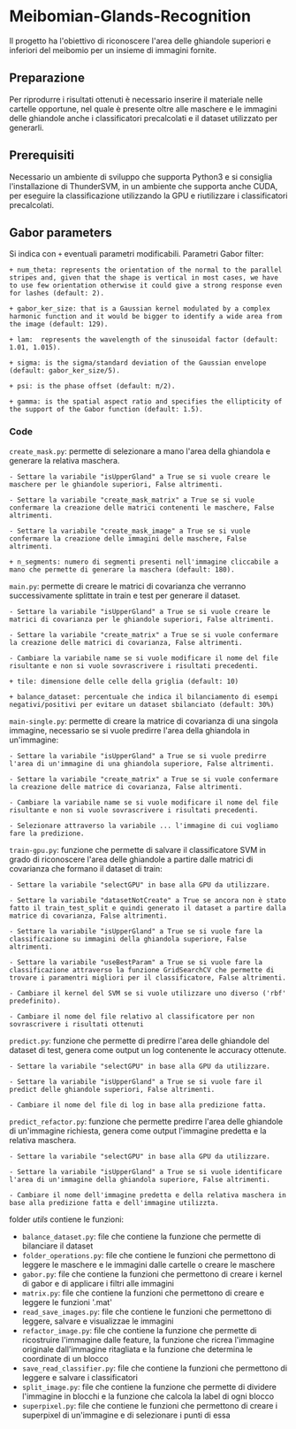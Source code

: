 # Meibomian-Glands-Recognition

Il progetto ha l'obiettivo di riconoscere l'area delle ghiandole superiori e inferiori del meibomio per un insieme di immagini fornite.

## Preparazione

Per riprodurre i risultati ottenuti è necessario inserire il materiale nelle cartelle opportune, nel quale è presente oltre alle maschere e le immagini delle ghiandole anche i classificatori precalcolati e il dataset utilizzato per generarli. 

## Prerequisiti

Necessario un ambiente di sviluppo che supporta Python3 e si consiglia l'installazione di ThunderSVM, in un ambiente che supporta anche CUDA, per eseguire la classificazione utilizzando la GPU e riutilizzare i classificatori precalcolati.
		
## Gabor parameters

Si indica con `+` eventuali parametri modificabili.
Parametri Gabor filter:

	+ num_theta: represents the orientation of the normal to the parallel stripes and, given that the shape is vertical in most cases, we have to use few orientation otherwise it could give a strong response even for lashes (default: 2).
	
	+ gabor_ker_size: that is a Gaussian kernel modulated by a complex harmonic function and it would be bigger to identify a wide area from the image (default: 129).
	
	+ lam:  represents the wavelength of the sinusoidal factor (default: 1.01, 1.015).
	
	+ sigma: is the sigma/standard deviation of the Gaussian envelope (default: gabor_ker_size/5).
	
	+ psi: is the phase offset (default: π/2).
	
	+ gamma: is the spatial aspect ratio and specifies the ellipticity of the support of the Gabor function (default: 1.5).


### Code

`create_mask.py`: permette di selezionare a mano l'area della ghiandola e generare la relativa maschera.
		 
	- Settare la variabile "isUpperGland" a True se si vuole creare le maschere per le ghiandole superiori, False altrimenti.
	
	- Settare la variabile "create_mask_matrix" a True se si vuole confermare la creazione delle matrici contenenti le maschere, False altrimenti.
	
	- Settare la variabile "create_mask_image" a True se si vuole confermare la creazione delle immagini delle maschere, False altrimenti.
	
	+ n_segments: numero di segmenti presenti nell'immagine cliccabile a mano che permette di generare la maschera (default: 180).

`main.py`: permette di creare le matrici di covarianza che verranno successivamente splittate in train e test per generare il dataset.
		 
	- Settare la variabile "isUpperGland" a True se si vuole creare le matrici di covarianza per le ghiandole superiori, False altrimenti.
	
	- Settare la variabile "create_matrix" a True se si vuole confermare la creazione delle matrici di covarianza, False altrimenti.
	
	- Cambiare la variabile name se si vuole modificare il nome del file risultante e non si vuole sovrascrivere i risultati precedenti.
	
	+ tile: dimensione delle celle della griglia (default: 10)
	
	+ balance_dataset: percentuale che indica il bilanciamento di esempi negativi/positivi per evitare un dataset sbilanciato (default: 30%)

`main-single.py`: permette di creare la matrice di covarianza di una singola immagine, necessario se si vuole predirre l'area della ghiandola in un'immagine:
	
	- Settare la variabile "isUpperGland" a True se si vuole predirre l'area di un'immagine di una ghiandola superiore, False altrimenti.
	
	- Settare la variabile "create_matrix" a True se si vuole confermare la creazione delle matrice di covarianza, False altrimenti.
	
	- Cambiare la variabile name se si vuole modificare il nome del file risultante e non si vuole sovrascrivere i risultati precedenti.
	
	- Selezionare attraverso la variabile ... l'immagine di cui vogliamo fare la predizione. 
	
`train-gpu.py`: funzione che permette di salvare il classificatore SVM in grado di riconoscere l'area delle ghiandole a partire dalle matrici di covarianza che formano il dataset di train:

	- Settare la variabile "selectGPU" in base alla GPU da utilizzare.
	
	- Settare la variabile "datasetNotCreate" a True se ancora non è stato fatto il train_test_split e quindi generato il dataset a partire dalla matrice di covarianza, False altrimenti.
	
	- Settare la variabile "isUpperGland" a True se si vuole fare la classificazione su immagini della ghiandola superiore, False altrimenti.
	
	- Settare la variabile "useBestParam" a True se si vuole fare la classificazione attraverso la funzione GridSearchCV che permette di trovare i paramentri migliori per il classificatore, False altrimenti.
	
	- Cambiare il kernel del SVM se si vuole utilizzare uno diverso ('rbf' predefinito).
	
	- Cambiare il nome del file relativo al classificatore per non sovrascrivere i risultati ottenuti
	
`predict.py`: funzione che permette di predirre l'area delle ghiandole del dataset di test, genera come output un log contenente le accuracy ottenute.

	- Settare la variabile "selectGPU" in base alla GPU da utilizzare.
	
	- Settare la variabile "isUpperGland" a True se si vuole fare il predict delle ghiandole superiori, False altrimenti.
	
	- Cambiare il nome del file di log in base alla predizione fatta.
	
`predict_refactor.py`: funzione che permette predirre l'area delle ghiandole di un'immagine richiesta, genera come output l'immagine predetta e la relativa maschera.

	- Settare la variabile "selectGPU" in base alla GPU da utilizzare.
	
	- Settare la variabile "isUpperGland" a True se si vuole identificare l'area di un'immagine della ghiandola superiore, False altrimenti.
	
	- Cambiare il nome dell'immagine predetta e della relativa maschera in base alla predizione fatta e dell'immagine utilizzta.

folder *utils* contiene le funzioni:
	
* `balance_dataset.py`: file che contiene la funzione che permette di bilanciare il dataset
* `folder_operations.py`: file che contiene le funzioni che permettono di leggere le maschere e le immagini dalle cartelle o creare le maschere
* `gabor.py`: file che contiene la funzioni che permettono di creare i kernel di gabor e di applicare i filtri alle immagini
* `matrix.py`: file che contiene la funzioni che permettono di creare e leggere le funzioni '.mat'
* `read_save_images.py`: file che contiene le funzioni che permettono di leggere, salvare e visualizzae le immagini
* `refactor_image.py`: file che contiene la funzione che permette di ricostruire l'immagine dalle feature, la funzione che ricrea l'immagine originale dall'immagine ritagliata e la funzione che determina le coordinate di un blocco
* `save_read_classifier.py`:  file che contiene la funzioni che permettono di leggere e salvare i classificatori
* `split_image.py`: file che contiene la funzione che permette di dividere l'immagine in blocchi e la funzione che calcola la label di ogni blocco
* `superpixel.py`: file che contiene le funzioni che permettono di creare i superpixel di un'immagine e di selezionare i punti di essa



	